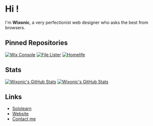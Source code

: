 # Hi !
I'm **Wixonic**, a very perfectionist web designer who asks the best from browsers.

## Pinned Repositories


[![Wix Console](https://github-readme-stats.vercel.app/api/pin/?username=Wixonic&repo=Console&show_icons=true)](https://github.com/Wixonic/Console)
[![File Lister](https://github-readme-stats.vercel.app/api/pin/?username=Wixonic&repo=File-Lister&show_icons=true)](https://github.com/Wixonic/File-Lister)
[![Homelife](https://github-readme-stats.vercel.app/api/pin/?username=Wixonic&repo=Homelife&show_icons=true)](https://github.com/Wixonic/Homelife)

## Stats

[![Wixonic's GitHub Stats](https://github-readme-stats.vercel.app/api?include_all_commits=true&username=Wixonic&count_private=true&show_icons=true)](https://github.com/Wixonic)
[![Wixonic's GitHub Stats](https://github-readme-stats.vercel.app/api/top-langs/?username=Wixonic&count_private=true&show_icons=true)](https://github.com/Wixonic)

## Links

- [Sololearn](https://www.sololearn.com/profile/16606191/?ref=app)
- [Website](https://wixonic.github.io)
- [Contact me](mailto:public.wixonic@icloud.com)
